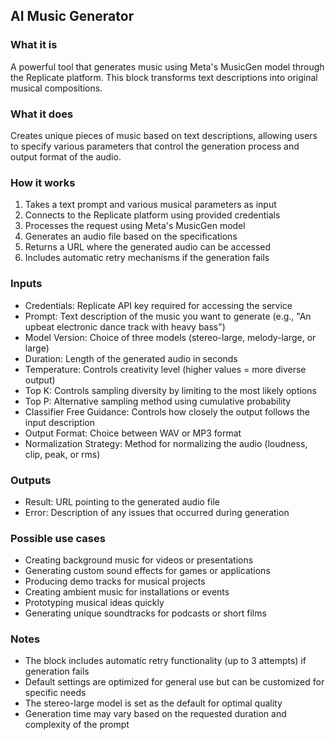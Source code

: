 
## AI Music Generator

### What it is
A powerful tool that generates music using Meta's MusicGen model through the Replicate platform. This block transforms text descriptions into original musical compositions.

### What it does
Creates unique pieces of music based on text descriptions, allowing users to specify various parameters that control the generation process and output format of the audio.

### How it works
1. Takes a text prompt and various musical parameters as input
2. Connects to the Replicate platform using provided credentials
3. Processes the request using Meta's MusicGen model
4. Generates an audio file based on the specifications
5. Returns a URL where the generated audio can be accessed
6. Includes automatic retry mechanisms if the generation fails

### Inputs
- Credentials: Replicate API key required for accessing the service
- Prompt: Text description of the music you want to generate (e.g., "An upbeat electronic dance track with heavy bass")
- Model Version: Choice of three models (stereo-large, melody-large, or large)
- Duration: Length of the generated audio in seconds
- Temperature: Controls creativity level (higher values = more diverse output)
- Top K: Controls sampling diversity by limiting to the most likely options
- Top P: Alternative sampling method using cumulative probability
- Classifier Free Guidance: Controls how closely the output follows the input description
- Output Format: Choice between WAV or MP3 format
- Normalization Strategy: Method for normalizing the audio (loudness, clip, peak, or rms)

### Outputs
- Result: URL pointing to the generated audio file
- Error: Description of any issues that occurred during generation

### Possible use cases
- Creating background music for videos or presentations
- Generating custom sound effects for games or applications
- Producing demo tracks for musical projects
- Creating ambient music for installations or events
- Prototyping musical ideas quickly
- Generating unique soundtracks for podcasts or short films

### Notes
- The block includes automatic retry functionality (up to 3 attempts) if generation fails
- Default settings are optimized for general use but can be customized for specific needs
- The stereo-large model is set as the default for optimal quality
- Generation time may vary based on the requested duration and complexity of the prompt

